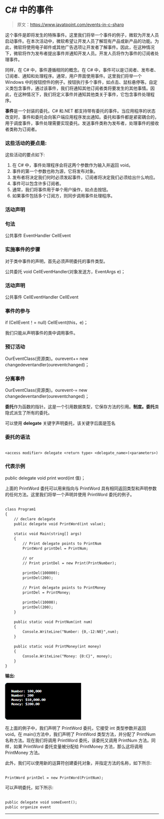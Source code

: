# C# 中的事件

> 原文：<https://www.javatpoint.com/events-in-c-sharp>

这个事件是即将发生的特殊事件。这里我们将举一个事件的例子，微软为开发人员启动事件。在本次活动中，微软希望让开发人员了解现有产品或新产品的功能。为此，微软将使用电子邮件或其他广告选项让开发者了解事件。因此，在这种情况下，微软将作为发布者提出事件并通知开发人员。开发人员将作为事件的订阅者处理事件。

同样，在 C# 中，事件遵循相同的概念。在 C# 中，事件可以是订阅者、发布者、订阅者、通知和处理程序。通常，用户界面使用事件。这里我们将举一个 Windows 中的按钮控件的例子。按钮执行多个事件，如点击、鼠标悬停等。自定义类包含事件，通过该事件，我们将通知其他订阅者类将要发生的其他事情。因此，在这种情况下，我们将定义事件并通知其他类关于事件，它包含事件处理程序。

**事件**是一个封装的委托。C# 和.NET 都支持带有委托的事件。当应用程序的状态改变时，事件和委托会向客户端应用程序发出通知。委托和事件都是紧密耦合的，用于调度事件，事件处理需要实现委托。发送事件类称为发布者，处理事件的接收者类称为订阅者。

### 这些活动的要点是:

这些活动的要点如下:

1.  在 C# 中，事件处理程序会将这两个参数作为输入并返回 void。
2.  事件的第一个参数也称为源，它将发布对象。
3.  发布者将决定我们何时必须发起事件，订阅者将决定我们必须给出什么响应。
4.  事件可以包含许多订阅者。
5.  通常，我们将事件用于单个用户操作，如点击按钮。
6.  如果事件包括多个订阅方，则同步调用事件处理程序。

### 活动声明

### 句法

公共事件 EventHandler CellEvent

### 实施事件的步骤

对于类中事件的声明，首先必须声明委托的事件类型。

公共委托 void CellEventHandler(对象发送方，EventArgs e)；

### 活动声明

公共事件 CellEventHandler CellEvent

### 事件的参与

if (CellEvent！= null) CellEvent(this，e)；

我们只能从声明事件的类中调用事件。

### 预订活动

OurEventClass(资源类)。ourevent+= new changedeventandler(oureventchanged)；

### 分离事件

OurEventClass(资源类)。ourevent-= new changedeventandler(oureventchanged)；

**委托**作为函数的指针。这是一个引用数据类型，它保存方法的引用。**制度。委托**类隐式派生了所有的委托。

可以使用 **delegate** 关键字声明委托，该关键字后面是签名

### 委托的语法

```

<access modifier> delegate <return type> <delegate_name>(<parameters>)

```

### 代表示例

public delegate void print word(int 值)；

上面的 PrintWord 委托可以用来指向与 PrintWord 具有相同返回类型和声明参数的任何方法。这里我们将举一个声明并使用 PrintWord 委托的例子。

```

class Program1
{
    // declare delegate
    public delegate void PrintWord(int value);

    static void Main(string[] args)
    {
        // Print delegate points to PrintNum
        PrintWord printDel = PrintNum;

        // or
        // Print printDel = new Print(PrintNumber);

        printDel(100000);
        printDel(200);

        // Print delegate points to PrintMoney
        printDel = PrintMoney;

        printDel(10000);
        printDel(200);
    }

    public static void PrintNum(int num)
    {
        Console.WriteLine("Number: {0,-12:N0}",num);
    }

    public static void PrintMoney(int money)
    {
        Console.WriteLine("Money: {0:C}", money);
    }
}

```

**输出:**

![Events in C#](img/c92164c01583ecb28628654c246ca37b.png)

在上面的例子中，我们声明了 PrintWord 委托，它接受 int 类型参数并返回 void。在 main()方法中，我们声明了 PrintWord 类型方法，并分配了 PrintNum 名称方法。现在我们将调用 PrintWord 委托，该委托又调用 PrintNum 方法。同样，如果 PrintWord 委托变量被分配给 PrintMoney 方法，那么这将调用 PrintMoney 方法。

此外，我们可以使用新的运算符创建委托对象，并指定方法的名称，如下所示:

```

PrintWord printDel = new PrintWord(PrintNum);

```

可以声明委托，如下所示:

```

public delegate void someEvent();
public organize event

```

* * *